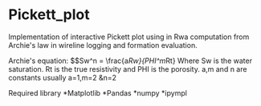 # Pickett_plot
Implementation of interactive Pickett plot using in Rwa computation from Archie's law in wireline logging and formation evaluation.

Archie's equation:
 $$Sw^n = \frac{a*Rw}{PHI^m*Rt}
 Where Sw is the water saturation. Rt is the true resistivity and PHI is the porosity. a,m and n are constants usually
 a=1,m=2 &n=2

 Required library
 *Matplotlib
 *Pandas
 *numpy
 *ipympl
